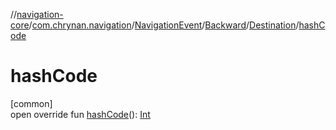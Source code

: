 //[navigation-core](../../../../../index.md)/[com.chrynan.navigation](../../../index.md)/[NavigationEvent](../../index.md)/[Backward](../index.md)/[Destination](index.md)/[hashCode](hash-code.md)

# hashCode

[common]\
open override fun [hashCode](hash-code.md)(): [Int](https://kotlinlang.org/api/latest/jvm/stdlib/kotlin/-int/index.html)
